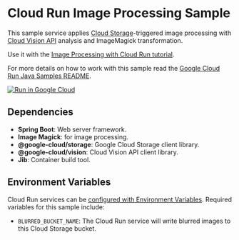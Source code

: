 # Cloud Run Image Processing Sample

This sample service applies [Cloud Storage](https://cloud.google.com/storage/docs)-triggered image processing with [Cloud Vision API](https://cloud.google.com/vision/docs) analysis and ImageMagick transformation.

Use it with the [Image Processing with Cloud Run tutorial](http://cloud.google.com/run/docs/tutorials/image-processing).

For more details on how to work with this sample read the [Google Cloud Run Java Samples README](https://github.com/GoogleCloudPlatform/java-docs-samples/tree/master/run).

[![Run in Google Cloud][run_img]][run_link]

## Dependencies

* **Spring Boot**: Web server framework.
* **Image Magick**: for image processing.
* **@google-cloud/storage**: Google Cloud Storage client library.
* **@google-cloud/vision**: Cloud Vision API client library.
* **Jib**: Container build tool.

## Environment Variables

Cloud Run services can be [configured with Environment Variables](https://cloud.google.com/run/docs/configuring/environment-variables).
Required variables for this sample include:

* `BLURRED_BUCKET_NAME`: The Cloud Run service will write blurred images to this Cloud Storage bucket.

[run_img]: https://storage.googleapis.com/cloudrun/button.svg
[run_link]: https://deploy.cloud.run/?git_repo=https://github.com/GoogleCloudPlatform/java-docs-samples&dir=run/image-processings
